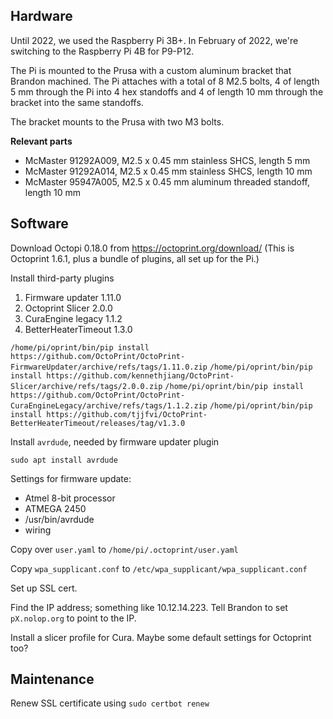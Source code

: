 ## Hardware ##

Until 2022, we used the Raspberry Pi 3B+. In February of 2022, we're switching to the Raspberry Pi 4B for P9-P12.

The Pi is mounted to the Prusa with a custom aluminum bracket that Brandon machined. The Pi attaches with a total of 8 M2.5 bolts, 4 of length 5 mm through the Pi into 4 hex standoffs and 4 of length 10 mm through the bracket into the same standoffs.

The bracket mounts to the Prusa with two M3 bolts.

**Relevant parts**

* McMaster 91292A009, M2.5 x 0.45 mm stainless SHCS, length 5 mm
* McMaster 91292A014, M2.5 x 0.45 mm stainless SHCS, length 10 mm
* McMaster 95947A005, M2.5 x 0.45 mm aluminum threaded standoff, length 10 mm

## Software ##

Download Octopi 0.18.0 from https://octoprint.org/download/ (This is Octoprint 1.6.1, plus a bundle of plugins, all set up for the Pi.)

Install third-party plugins

1. Firmware updater 1.11.0
2. Octoprint Slicer 2.0.0
3. CuraEngine legacy 1.1.2
4. BetterHeaterTimeout 1.3.0

`/home/pi/oprint/bin/pip install https://github.com/OctoPrint/OctoPrint-FirmwareUpdater/archive/refs/tags/1.11.0.zip`
`/home/pi/oprint/bin/pip install https://github.com/kennethjiang/OctoPrint-Slicer/archive/refs/tags/2.0.0.zip`
`/home/pi/oprint/bin/pip install https://github.com/OctoPrint/OctoPrint-CuraEngineLegacy/archive/refs/tags/1.1.2.zip`
`/home/pi/oprint/bin/pip install https://github.com/tjjfvi/OctoPrint-BetterHeaterTimeout/releases/tag/v1.3.0`

Install `avrdude`, needed by firmware updater plugin

`sudo apt install avrdude`

Settings for firmware update:

* Atmel 8-bit processor
* ATMEGA 2450
* /usr/bin/avrdude
* wiring

Copy over `user.yaml` to `/home/pi/.octoprint/user.yaml`

Copy `wpa_supplicant.conf` to `/etc/wpa_supplicant/wpa_supplicant.conf`

Set up SSL cert.

Find the IP address; something like 10.12.14.223. Tell Brandon to set `pX.nolop.org` to point to the IP.

Install a slicer profile for Cura. Maybe some default settings for Octoprint too?

## Maintenance ##

Renew SSL certificate using `sudo certbot renew`

